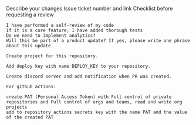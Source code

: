 Describe your changes
Issue ticket number and link
Checklist before requesting a review

    I have performed a self-review of my code
    If it is a core feature, I have added thorough tests
    Do we need to implement analytics?
    Will this be part of a product update? If yes, please write one phrase about this update

    Create project for this repository.

    Add deploy key with name DEPLOY_KEY to your repository.

    Create discord server and add notification when PR was created.

    For github actions:

    create PAT (Personal Access Token) with Full control of private repositories and Full control of orgs and teams, read and write org projects
    add to repository actions secrets key with the name PAT and the value of the created PAT

